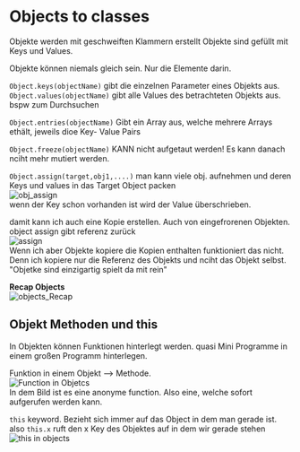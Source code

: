 # Objects to classes

Objekte werden mit geschweiften Klammern erstellt
Objekte sind gefüllt mit Keys und Values.

Objekte können niemals gleich sein. Nur die Elemente darin.

`Object.keys(objectName)` gibt die einzelnen Parameter eines Objekts aus.
`Object.values(objectName)` gibt alle Values des betrachteten Objekts aus. bspw zum Durchsuchen

`Object.entries(objectName)`  Gibt ein Array aus, welche mehrere Arrays ethält, jeweils dioe Key- Value Pairs

`Object.freeze(objectName)` KANN nicht aufgetaut werden! Es kann danach nciht mehr mutiert werden.

`Object.assign(target,obj1,....)` man kann viele obj. aufnehmen und deren Keys und values in das Target Object packen <br>![obj_assign](https://user-images.githubusercontent.com/104325830/170051366-e58fafdd-6c48-4f10-ae9a-3cd024c8c8ec.JPG)
<br>
wenn der Key schon vorhanden ist wird der Value überschrieben.

damit kann ich auch eine Kopie erstellen. Auch von eingefrorenen Objekten.  object assign gibt referenz zurück <br>![assign](https://user-images.githubusercontent.com/104325830/170052124-0a7b2eca-f163-4e0e-b968-b1f045b10bdd.JPG)
<br>
Wenn ich aber Objekte kopiere die Kopien enthalten funktioniert das nicht. Denn ich kopiere nur die Referenz des Objekts und nciht das Objekt selbst. "Objetke sind einzigartig spielt da mit rein"

**Recap Objects**
<br>![objects_Recap](https://user-images.githubusercontent.com/104325830/170054052-ec4e63e5-e6d3-47e1-9eb5-75db3b3b6d64.JPG)
<br>


## Objekt Methoden und this
In Objekten können Funktionen hinterlegt werden.
quasi Mini Programme in einem großen Programm hinterlegen.

Funktion in einem Objekt --> Methode.<br>![Function in Objetcs](https://user-images.githubusercontent.com/104325830/170059886-96ac3056-5e89-4347-99d6-d3f48e4c4f86.JPG)
<br>
In dem Bild ist es eine anonyme function. Also eine, welche sofort aufgerufen werden kann.

`this` keyword. Bezieht sich immer auf das Object in dem man gerade ist. also `this.x` ruft den x Key des Objektes auf in dem wir gerade stehen <br> 
![this in objects](https://user-images.githubusercontent.com/104325830/170062096-47ce5f58-2959-4c30-b6c0-41410839dd11.JPG) <br>








